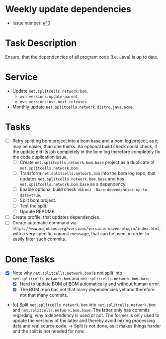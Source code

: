# Weekly update dependencies
* Issue number: [\#10](https://codeberg.org/splitcells-net/net.splitcells.network.community/issues/10)
# Task Description
Ensure, that the dependencies of all program code (i.e. Java) is up to date.
# Service
* Update `net.splitcells.network.bom`.
    * `mvn versions:update-parent`
    * `mvn versions:use-next-releases`
* Monthly update `net.splitcells.network.distro.java.acme`.
# Tasks
* [ ] Retry splitting bom project into a bom base and a bom log project, as it may be easier, than one thinks.
  An optional build check could check, if the update did its job completely in the bom log 
  therefore completely fix the code duplication issue.
    * [ ] Create `net.splitcells.network.bom.base` project as a duplicate of `net.splitcells.network.bom`.
    * [ ] Transform `net.splitcells.network.bom` into the bom log repo, that updates `net.splitcells.network.bom.base`
        and has `net.splitcells.network.bom.base` as a dependency.
    * [ ] Enable optional build check via `mci -Dare-dependencies-up-to-date=true`.
    * [ ] Split bom project.
    * [ ] Test the split.
    * [ ] Update README.
* [ ] Create profile, that updates dependencies.
* [ ] Create automatic command via `https://www.mojohaus.org/versions/versions-maven-plugin/index.html`,
  with a very specific commit message, that can be used, in order to easily filter such commits.
# Done Tasks
* [x] Note why `net.splitcells.network.bom` is not split into `net.splitcells.network.bom` and `net.splitcells.network.bom.base`.
  * [x] Hard to update BOM of BOM automatically and without human error.
  * [x] The BOM repo has not that many dependencies yet and therefore not that many commits.
* [o] Split `net.splitcells.network.bom` into `net.splitcells.network.bom` and `net.splitcells.network.bom.base`.
  The latter only has commits regarding, why a dependency is used or not.
  The former is only used to update the versions of the latter and
  thereby avoid mixing processing data and real source code.
  -> Split is not done, as it makes things harder and the split is not needed for now.